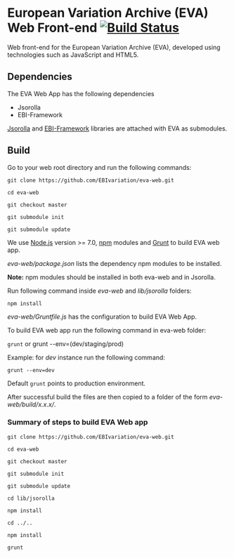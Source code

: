 # European Variation Archive (EVA) Web Front-end [![Build Status](https://travis-ci.org/EBIvariation/eva-web.svg?branch=feature%2Ftravis-configuration)](https://travis-ci.org/EBIvariation/eva-web)


Web front-end for the European Variation Archive (EVA), developed using technologies such as JavaScript and HTML5.

## Dependencies

The EVA Web App has the following dependencies
   * Jsorolla
   * EBI-Framework
    
[Jsorolla](https://github.com/opencb/jsorolla) and [EBI-Framework](https://github.com/ebiwd/EBI-Framework) libraries are attached with EVA as submodules.

## Build 

Go to your web root directory and run the following commands:

 ```
 git clone https://github.com/EBIvariation/eva-web.git
 
 cd eva-web
 
 git checkout master 

 git submodule init

 git submodule update
 ```

We use [Node.js](https://nodejs.org/en/) version ﻿>= 7.0, [npm](https://www.npmjs.com/) modules and [Grunt](https://gruntjs.com/) to build EVA web app.

_eva-web/package.json_ lists the dependency npm modules to be installed.

**Note:** npm modules should be installed in both eva-web and in Jsorolla. 

Run following command inside _eva-web_ and _lib/jsorolla_ folders:

```npm install```

_eva-web/Gruntfile.js_ has the configuration to build EVA Web App.

To build EVA web app run the following command in eva-web folder:

```grunt``` or grunt --env=(dev/staging/prod)

Example: for _dev_ instance run the following command:

```grunt --env=dev```

Default ```grunt``` points to production environment.

After successful build the files are then copied to a folder of the form _eva-web/build/x.x.x/_.

### Summary of steps to build EVA Web app

 ```
 git clone https://github.com/EBIvariation/eva-web.git
 
 cd eva-web

 git checkout master

 git submodule init

 git submodule update

 cd lib/jsorolla

 npm install

 cd ../..

 npm install
 
 grunt  
 ```

